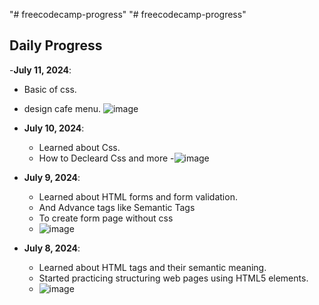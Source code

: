 "# freecodecamp-progress" 
"# freecodecamp-progress" 

## Daily Progress
-**July 11, 2024**:
- Basic of css.
- design cafe menu.
  ![image](https://github.com/Kavi2604/freecodecamp-progress/assets/163160787/23bec6c8-6ec6-4d2c-ba51-797d1b72ea68)


- **July 10, 2024**:
  - Learned about Css.
  - How to Decleard Css and more
    -![image](https://github.com/Kavi2604/freecodecamp-progress/assets/163160787/c6bef1b5-5722-4361-a7a1-7cd8be216a8c)


- **July 9, 2024**:
  - Learned about HTML forms and form validation.
  - And Advance tags like Semantic Tags
  - To create form page without css
  - ![image](https://github.com/Kavi2604/freecodecamp-progress/assets/163160787/d07bef18-0f58-44a6-9c10-c00b76f2e5f9)


- **July 8, 2024**:
  - Learned about HTML tags and their semantic meaning.
  - Started practicing structuring web pages using HTML5 elements.
  - ![image](https://github.com/Kavi2604/freecodecamp-progress/assets/163160787/22e154b9-4a34-4383-a9ac-adff98f68a28)


